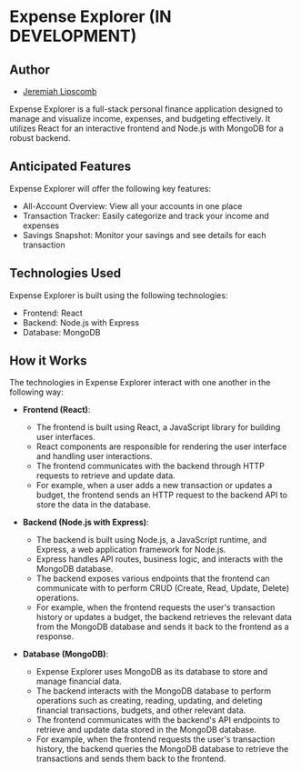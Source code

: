 # Expense Explorer (IN DEVELOPMENT)

## Author

- [Jeremiah Lipscomb](https://github.com/jlipscomb071)

Expense Explorer is a full-stack personal finance application designed to manage and visualize income, expenses, and budgeting effectively. It utilizes React for an interactive frontend and Node.js with MongoDB for a robust backend.

## Anticipated Features 

Expense Explorer will offer the following key features:

- All-Account Overview: View all your accounts in one place
- Transaction Tracker: Easily categorize and track your income and expenses
- Savings Snapshot: Monitor your savings and see details for each transaction

## Technologies Used

Expense Explorer is built using the following technologies:

- Frontend: React
- Backend: Node.js with Express
- Database: MongoDB

## How it Works

The technologies in Expense Explorer interact with one another in the following way:

- **Frontend (React)**:
  - The frontend is built using React, a JavaScript library for building user interfaces.
  - React components are responsible for rendering the user interface and handling user interactions.
  - The frontend communicates with the backend through HTTP requests to retrieve and update data.
  - For example, when a user adds a new transaction or updates a budget, the frontend sends an HTTP request to the backend API to store the data in the database.

- **Backend (Node.js with Express)**:
  - The backend is built using Node.js, a JavaScript runtime, and Express, a web application framework for Node.js.
  - Express handles API routes, business logic, and interacts with the MongoDB database.
  - The backend exposes various endpoints that the frontend can communicate with to perform CRUD (Create, Read, Update, Delete) operations.
  - For example, when the frontend requests the user's transaction history or updates a budget, the backend retrieves the relevant data from the MongoDB database and sends it back to the frontend as a response.

- **Database (MongoDB)**:
  - Expense Explorer uses MongoDB as its database to store and manage financial data.
  - The backend interacts with the MongoDB database to perform operations such as creating, reading, updating, and deleting financial transactions, budgets, and other relevant data.
  - The frontend communicates with the backend's API endpoints to retrieve and update data stored in the MongoDB database.
  - For example, when the frontend requests the user's transaction history, the backend queries the MongoDB database to retrieve the transactions and sends them back to the frontend.
